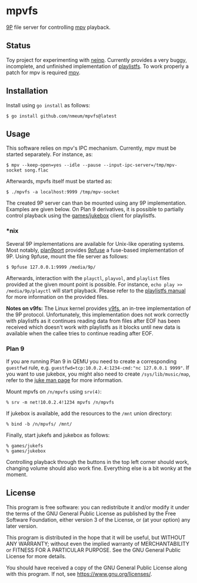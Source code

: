 # mpvfs

[9P][9P wikipedia] file server for controlling [mpv][mpv web] playback.

## Status

Toy project for experimenting with [neinp][neinp source]. Currently
provides a very buggy, incomplete, and unfinished implementation of
[playlistfs][9front playlistfs]. To work properly a patch for mpv is
required [mpv](https://github.com/mpv-player/mpv/pull/8548).

## Installation

Install using `go install` as follows:

	$ go install github.com/nmeum/mpvfs@latest

## Usage

This software relies on mpv's IPC mechanism. Currently, mpv must be
started separately. For instance, as:

	$ mpv --keep-open=yes --idle --pause --input-ipc-server=/tmp/mpv-socket song.flac

Afterwards, mpvfs itself must be started as:

	$ ./mpvfs -a localhost:9999 /tmp/mpv-socket

The created 9P server can than be mounted using any 9P implementation.
Examples are given below. On Plan 9 derivatives, it is possible to
partially control playback using the [games/jukebox][9front jukebox]
client for playlistfs.

### *nix

Several 9P implementations are available for Unix-like operating
systems.  Most notably, [plan9port][plan9port source] provides
[9pfuse][9pfuse] a fuse-based implementation of 9P. Using 9pfuse, mount
the file server as follows:

	$ 9pfuse 127.0.0.1:9999 /media/9p/

Afterwards, interaction with the `playctl`, `playvol`, and `playlist`
files provided at the given mount point is possible. For instance, `echo
play >> /media/9p/playctl` will start playback. Please refer to the
[playlistfs manual][9front playlistfs] for more information on the
provided files.

**Notes on v9fs:** The Linux kernel provides [v9fs][v9fs documentation],
an in-tree implementation of the 9P protocol. Unfortunately, this
implementation does not work correctly with playlistfs as it continues
reading data from files after EOF has been received which doesn't work
with playlistfs as it blocks until new data is available when the callee
tries to continue reading after EOF.

### Plan 9

If you are running Plan 9 in QEMU you need to create a corresponding
`guestfwd` rule, e.g. `guestfwd=tcp:10.0.2.4:1234-cmd:"nc 127.0.0.1 9999"`.
If you want to use jukebox, you might also need to create
`/sys/lib/music/map`, refer to the [juke man page][9front juke] for more
information.

Mount mpvfs on `/n/mpvfs` using `srv(4)`:

	% srv -m net!10.0.2.4!1234 mpvfs /n/mpvfs

If jukebox is available, add the resources to the `/mnt` union directory:

	% bind -b /n/mpvfs/ /mnt/

Finally, start jukefs and jukebox as follows:

	% games/jukefs
	% games/jukebox

Controlling playback through the buttons in the top left corner should
work, changing volume should also work fine. Everything else is a bit
wonky at the moment.

## License

This program is free software: you can redistribute it and/or modify it under
the terms of the GNU General Public License as published by the Free Software
Foundation, either version 3 of the License, or (at your option) any later
version.

This program is distributed in the hope that it will be useful, but WITHOUT ANY
WARRANTY; without even the implied warranty of MERCHANTABILITY or FITNESS FOR A
PARTICULAR PURPOSE. See the GNU General Public License for more details.

You should have received a copy of the GNU General Public License along with
this program. If not, see <https://www.gnu.org/licenses/>.

[9P wikipedia]: https://en.wikipedia.org/wiki/9P_(protocol)
[mpv web]: https://mpv.io/
[9front playlistfs]: http://man.9front.org/7/playlistfs
[neinp source]: https://git.sr.ht/~rbn/neinp
[9front jukebox]: http://man.9front.org/7/juke
[9front juke]: http://man.9front.org/7/juke
[v9fs documentation]: https://www.kernel.org/doc/html/latest/filesystems/9p.html
[plan9port source]: https://github.com/9fans/plan9port
[9pfuse]: https://9fans.github.io/plan9port/man/man4/9pfuse.html
